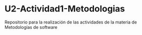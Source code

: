 # U2-Actividad1-Metodologias
Repositorio para la realización de las actividades de la materia de Metodologías de software
